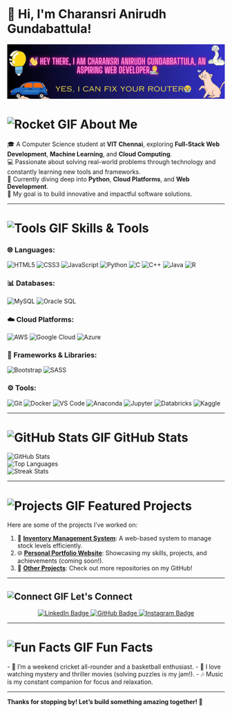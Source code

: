 # 👋 Hi, I'm Charansri Anirudh Gundabattula!

![Banner](https://github.com/gcanirudh/gcanirudh/blob/main/banner.gif)

<p align="center">
    <h1><img src="https://media.giphy.com/media/26Ff3cZ65u2uyzFc4/giphy.gif" alt="Rocket GIF" width="40" /> About Me</h1>
</p>

🎓 A Computer Science student at **VIT Chennai**, exploring **Full-Stack Web Development**, **Machine Learning**, and **Cloud Computing**.  
💻 Passionate about solving real-world problems through technology and constantly learning new tools and frameworks.  
🌱 Currently diving deep into **Python**, **Cloud Platforms**, and **Web Development**.  
🎯 My goal is to build innovative and impactful software solutions.

---

<p align="center">
    <h1><img src="https://media.giphy.com/media/XpJlN4dp1wvRGXyXUw/giphy.gif" alt="Tools GIF" width="40" /> Skills & Tools</h1>
</p>

### 🌐 Languages:
![HTML5](https://img.shields.io/badge/HTML5-%23E34F26.svg?style=for-the-badge&logo=html5&logoColor=white)
![CSS3](https://img.shields.io/badge/CSS3-%231572B6.svg?style=for-the-badge&logo=css3&logoColor=white)
![JavaScript](https://img.shields.io/badge/JavaScript-%23F7DF1E.svg?style=for-the-badge&logo=javascript&logoColor=black)
![Python](https://img.shields.io/badge/Python-%233776AB.svg?style=for-the-badge&logo=python&logoColor=white)
![C](https://img.shields.io/badge/C-%2300599C.svg?style=for-the-badge&logo=c&logoColor=white)
![C++](https://img.shields.io/badge/C++-%2300599C.svg?style=for-the-badge&logo=c%2B%2B&logoColor=white)
![Java](https://img.shields.io/badge/Java-%23ED8B00.svg?style=for-the-badge&logo=java&logoColor=white)
![R](https://img.shields.io/badge/R-%23276DC3.svg?style=for-the-badge&logo=r&logoColor=white)

### 📊 Databases:
![MySQL](https://img.shields.io/badge/MySQL-%2300f.svg?style=for-the-badge&logo=mysql&logoColor=white)
![Oracle SQL](https://img.shields.io/badge/Oracle_SQL-F80000?style=for-the-badge&logo=oracle&logoColor=white)

### ☁️ Cloud Platforms:
![AWS](https://img.shields.io/badge/AWS-%23232F3E.svg?style=for-the-badge&logo=amazon-aws&logoColor=white)
![Google Cloud](https://img.shields.io/badge/Google_Cloud-%234285F4.svg?style=for-the-badge&logo=google-cloud&logoColor=white)
![Azure](https://img.shields.io/badge/Azure-%230072C6.svg?style=for-the-badge&logo=microsoft-azure&logoColor=white)

### 🎨 Frameworks & Libraries:
![Bootstrap](https://img.shields.io/badge/Bootstrap-%237952B3.svg?style=for-the-badge&logo=bootstrap&logoColor=white)
![SASS](https://img.shields.io/badge/SASS-%23CC6699.svg?style=for-the-badge&logo=sass&logoColor=white)

### ⚙️ Tools:
![Git](https://img.shields.io/badge/Git-%23F05033.svg?style=for-the-badge&logo=git&logoColor=white)
![Docker](https://img.shields.io/badge/Docker-%230db7ed.svg?style=for-the-badge&logo=docker&logoColor=white)
![VS Code](https://img.shields.io/badge/VS%20Code-%23007ACC.svg?style=for-the-badge&logo=visual-studio-code&logoColor=white)
![Anaconda](https://img.shields.io/badge/Anaconda-%2345B8A5.svg?style=for-the-badge&logo=anaconda&logoColor=white)
![Jupyter](https://img.shields.io/badge/Jupyter-%23F37626.svg?style=for-the-badge&logo=jupyter&logoColor=white)
![Databricks](https://img.shields.io/badge/Databricks-%23FF7100.svg?style=for-the-badge&logo=databricks&logoColor=white)
![Kaggle](https://img.shields.io/badge/Kaggle-%231C8B4C.svg?style=for-the-badge&logo=kaggle&logoColor=white)

---

<p align="center">
    <h1><img src="https://media.giphy.com/media/5iTc5m5b7w4Me8bJrg/giphy.gif" alt="GitHub Stats GIF" width="40" /> GitHub Stats</h1>
</p>

![GitHub Stats](https://github-readme-stats.vercel.app/api?username=gcanirudh&show_icons=true&theme=radical)  
![Top Languages](https://github-readme-stats.vercel.app/api/top-langs/?username=gcanirudh&layout=compact&theme=radical)  
![Streak Stats](https://github-readme-streak-stats.herokuapp.com/?user=gcanirudh&theme=radical)

---

<p align="center">
    <h1><img src="https://media.giphy.com/media/JmYt6D4ByjQXUvQHzC/giphy.gif" alt="Projects GIF" width="40" /> Featured Projects</h1>
</p>
Here are some of the projects I’ve worked on:

1. 🛒 [**Inventory Management System**](https://github.com/your-inventory-system-repo): A web-based system to manage stock levels efficiently.
2. 🌐 [**Personal Portfolio Website**](https://yourportfolio.com): Showcasing my skills, projects, and achievements (coming soon!).
3. 🔗 [**Other Projects**](https://github.com/gcanirudh?tab=repositories): Check out more repositories on my GitHub!

---

<p align="center">
  <h2><img src="https://media.giphy.com/media/xT0xezkVJtb8hJ9c6I/giphy.gif" alt="Connect GIF" width="40" /> Let's Connect</h2>
</p>

<p align="center">
  <a href="https://www.linkedin.com/in/charansri-anirudh-gundabattula-477b4a229/">
    <img src="https://img.shields.io/badge/LinkedIn-0A66C2?style=for-the-badge&logo=linkedin&logoColor=white" alt="LinkedIn Badge"/>
  </a>
  <a href="https://github.com/gcanirudh">
    <img src="https://img.shields.io/badge/GitHub-181717?style=for-the-badge&logo=github&logoColor=white" alt="GitHub Badge"/>
  </a>
  <a href="https://www.instagram.com/gcanirudh/">
    <img src="https://img.shields.io/badge/Instagram-%23E4405F.svg?style=for-the-badge&logo=instagram&logoColor=white" alt="Instagram Badge"/>
  </a>
</p>

---

<p align="center">
    <h1><img src="https://media.giphy.com/media/7p0Xf3M5ZYdnyg2bry/giphy.gif" alt="Fun Facts GIF" width="40" /> Fun Facts</h1>
</p>
- 🏏 I’m a weekend cricket all-rounder and a basketball enthusiast.  
- 🎥 I love watching mystery and thriller movies (solving puzzles is my jam!).  
- 🎶 Music is my constant companion for focus and relaxation.

---

**Thanks for stopping by! Let’s build something amazing together! 🚀**
